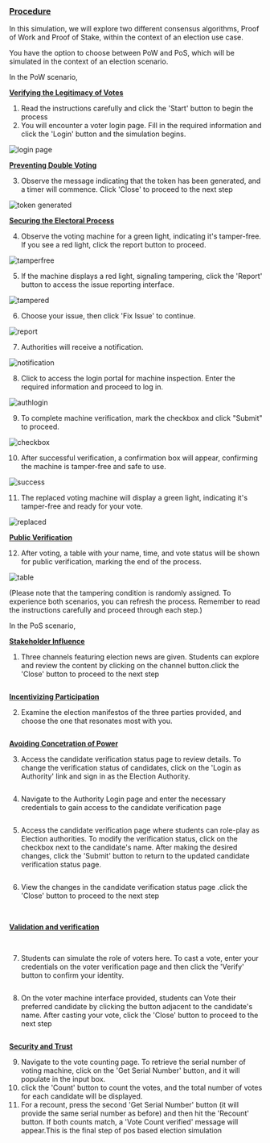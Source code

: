 
<u><h3>Procedure</h3></u>

 <p>In this simulation, we will explore two different consensus algorithms, Proof of Work and Proof of Stake, within the context of an election use case. </p>

You have the option to choose between PoW and PoS, which will be simulated in the context of an election scenario.  
<p>In the PoW scenario,</p> 
<u><p><b>Verifying the Legitimacy of Votes</b></p></u>

1. Read the instructions carefully and click the 'Start' button to begin the process
2. You will encounter a voter login page. Fill in the required information and click the 'Login' button and  the simulation begins.
<div><img src="./images/voterlogin.png" alt="login page"></div>

<u><p><b>Preventing Double Voting</b></p></u>


3. Observe the message indicating that the token has been generated, and a timer will commence. Click 'Close' to proceed to the next step
<div><img src="./images/token.png" alt="token generated"></div>
<u><p><b>Securing the Electoral Process</b></p></u>

4. Observe the voting machine for a green light, indicating it's tamper-free. If you see a red light, click the report button to proceed.
<div><img src="./images/tamperfree.png" alt="tamperfree"></div>



5. If the machine displays a red light, signaling tampering, click the 'Report' button to access the issue reporting interface.
<div><img src="./images/tampered.png" alt="tampered"></div>


 6. Choose your issue, then click 'Fix Issue' to continue.
<div><img src="./images/report.png" alt="report"></div>


7. Authorities will receive a notification.
<div><img src="./images/notification.png" alt="notification"></div>


8. Click to access the login portal for machine inspection. Enter the required information and proceed to log in.
<div><img src="./images/authority.png" alt="authlogin"></div>


9. To complete machine verification, mark the checkbox and click "Submit" to proceed.
<div><img src="./images/checkbox.png" alt="checkbox"></div>


10. After successful verification, a confirmation box will appear, confirming the machine is tamper-free and safe to use.
<div><img src="./images/success.png" alt="success"></div>



11. The replaced voting machine will display a green light, indicating it's tamper-free and ready for your vote.
<div><img src="./images/replaced.png" alt="replaced"></div>


<u><p><b>Public Verification</b></p></u>

12. After voting, a table with your name, time, and vote status will be shown for public verification, marking the end of the process.
<div><img src="./images/table.png" alt="table"></div>


<p>(Please note that the tampering condition is randomly assigned. To experience both scenarios, you can refresh the process. Remember to read the instructions carefully and proceed through each step.)</p>


<p>In the PoS scenario,</p> 


 <u><b><p> Stakeholder Influence</p></b></u>

 
  
  1. Three channels featuring election news are given. Students can explore and review the content by clicking on the channel button.click the 'Close' button to proceed to the next step

<div><img  src="./images/instr1.png" alt=""></div>

<u><b><p>Incentivizing Participation</p></b></u>


2. Examine the election manifestos of the three parties provided, and choose the one that resonates most with you.<br>
<div><img  src="./images/instr2.png" alt=""></div>

<u><b><p> Avoiding Concetration of Power</p></b></u>



 3. Access the candidate verification status page to review details. To change the verification status of candidates, click on the 'Login as Authority' link and sign in as the Election Authority.<br>
<div><img  src="./images/instr3.1.png" alt=""></div>

 

4. Navigate to the Authority Login page and enter the necessary credentials to gain access to the candidate verification page<br>

<div><img  src="./images/instr3.2.png" alt=""></div>

 

5. Access the candidate verification page where students can role-play as Election authorities. To modify the verification status, click on the checkbox next to the candidate's name. After making the desired changes, click the 'Submit' button to return to the updated candidate verification status page. <br>
<div><img  src="./images/instr3.3.png" alt=""></div>

6. View the changes in the candidate verification status page .click the 'Close' button to proceed to the next step
<br>
<u><b><p>  Validation and verification</p></b></u>

<br>

7. Students can simulate the role of voters here. To cast a vote, enter your credentials on the voter verification page and then click the 'Verify' button to confirm your identity.<br>
<div><img  src="./images/instr4.1.png" alt=""></div>


 8. On the voter machine interface provided, students can Vote their preferred candidate by clicking the button adjacent to the candidate's name. After casting your vote, click the 'Close' button to proceed to the next step<br>
<div><img  src="./images/instr4.2.png" alt=""></div>
<u><b><p>  Security and Trust</p></b></u>



 9. Navigate to the vote counting page. To retrieve the serial number of voting machine, click on the 'Get Serial Number' button, and it will populate in the input box.<br>
 10. click the 'Count' button to count the votes, and the total number of votes for each candidate will be displayed.<br>
 11. For a recount, press the second 'Get Serial Number' button (it will provide the same serial number as before) and then hit the 'Recount' button. If both counts match, a 'Vote Count verified' message will appear.This is the final step of pos based election simulation<br>
<div><img  src="./images/instr5.png" alt=""></div>